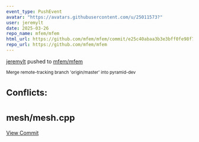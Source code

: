 ```yaml
---
event_type: PushEvent
avatar: "https://avatars.githubusercontent.com/u/25011573?"
user: jeremylt
date: 2025-03-26
repo_name: mfem/mfem
html_url: https://github.com/mfem/mfem/commit/e25c40abaa3b3e3bff0fe98f7b0ebf29c2664dcf
repo_url: https://github.com/mfem/mfem
---
```


<a href='https://github.com/jeremylt' target='_blank'>jeremylt</a> pushed to <a href='https://github.com/mfem/mfem' target='_blank'>mfem/mfem</a>

<small>Merge remote-tracking branch 'origin/master' into pyramid-dev

# Conflicts:
#	mesh/mesh.cpp</small>

<a href='https://github.com/mfem/mfem/commit/e25c40abaa3b3e3bff0fe98f7b0ebf29c2664dcf' target='_blank'>View Commit</a>